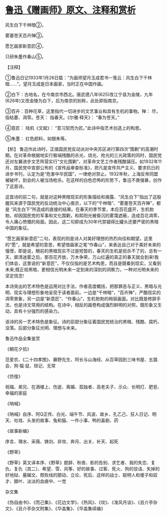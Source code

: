 # [鲁迅《赠画师》原文、注释和赏析](https://www.vrrw.net/wx/9330.html)

风生白下千林暗②，

雾塞苍天百卉殚③。

愿乞画家新意匠④，

只研朱墨作春山⑤。

【注释】

①鲁迅日记1933年1月26日载：“为画师望月玉成君书一笺云：风生白下千林暗……”。望月玉成是日本画家，当时正在中国作画。

②白下：古地名，在今南京市西北。唐武德八年(625)改江宁县为金陵，九年(626年)又改金陵为白下，后为南京的别称，此处即指南京。

③百卉：百种花草，这里指代一切进步的文艺事业和具有生机的事物。殚： 尽，指枯萎、凋零。苍天： 指春天。《尔雅·释天》： “春为苍天。”

④意匠： 陆机《文赋》： “意习契而为匠。”此诗中指艺术创造上的构思。

⑤朱墨： 红色颜料，如银朱等。



【析】 鲁迅作此诗时，正值国民党反动派对中央苏区进行第四次“围剿”的高潮时期。在对革命根据地实行极端残酷的杀光、烧光、抢光的三光政策的同时，国民党还对左翼进步文艺阵营实行“文化围剿”，对革命文艺工作者残酷镇压。如1932年11月，国民党中宣部公布的《宣传品审查标准》，把凡是宣传共产主义、要求抗日的进步书刊，认定为是“危害中华民国”，一律绝对禁止。1932年秋，上海反帝同盟被破坏，到会的人被当场枪杀。在这样的白色恐怖的形势下，鲁迅不畏强暴，创作了这首诗。

这首诗的前二句，就是对这种黑暗现实的形象描绘和揭露、“风生白下”指出了这股腥风来源于国民党的反动统治中心南京，以下的“千林暗”、“雾塞苍天百卉殚”，都是 “风生白下”所造成的直接的结果。在春天的季节里，本应百花盛开，生机勃勃，却因国民党的军事和文化围剿，和熙阳光被昏沉的雾霭遮蔽，造成百花凋零，令人痛心愤慨的局面。因此，这二句即成为30年代禁锢得比罐头还要严密的黑暗中国的象征。

“愿乞画家新意匠”二句，表现的则是诗人对美好理想的热烈向往和期望。这里的“愿”，就是希望的意思，希望借画家之笔“作春山”，来表达自己对于美好未来的憧憬，即是说，眼前的黑暗现实不过是短暂的，春天的生机是扼杀不了的，总有一天，廓清迷雾之后，那百花齐放，万木争荣，万山红遍的真正的春天就会到来!我们体会，这里说的“新意匠”，不仅仅指的是艺术构思，而且是既看到现实，又看到未来;既正视黑暗，更相信光明未来一定到来的深刻的洞察力，一种对光明未来的坚定信念!

本诗突出的艺术特色是运用对比手法，作者高度概括，把那罪恶与正义、黑暗与光明、现实与理想形象地呈现于读者面前。一边是“千林暗”，“百卉殚”，严酷现实的凋零景象，另一边是“新意匠”、“作春山”，生机勃勃的绚丽画面。对比既是修辞手法，也是诗文常用的结构。在诗中，相反的画卷构成强烈鲜明的对照，既形象又生动，具有十分强烈的感染力。

该诗的另一艺术特色是象征。诗的前部分象征着国民党统治的黑暗、残酷、腐朽、没落。后部分象征光明、理想与未来。

鲁迅作品全集鉴赏

《朝花夕拾》

范爱农、《二十四孝图》、藤野先生、阿长与山海经、从百草园到三味书屋、五猖会、狗·猫·鼠、琐记、无常

《仿徨》

祝福、弟兄、在酒楼上、伤逝、离婚、孤独者、高老夫子、示众、长明灯、肥皂、幸福的家庭

《呐喊》

《呐喊》自序、阿Q正传、白光、端午节、风波、故乡、孔乙己、狂人日记、明天、社戏、头发的故事、兔和猫、一件小事、鸭的喜剧、药

《故事新编》

序言、理水、采薇、铸剑、非攻、奔月、出关、补天、起死

《野草》

《野草》英文译本序、《野草》题辞、秋夜、影的告别、求乞者、我的失恋、复仇、复仇〔其二〕、希望、雪、风筝、好的故事、过客、死火、狗的驳诘、失掉的好地狱、墓碣文、颓败线的颤动、立论、死后、这样的战士、聪明人和傻子和奴才、腊叶、淡淡的血痕中、一觉

杂文集

《伪自由书》、《而己集》、《花边文学》、《热风》、《坟》、《准风月谈》、《且介亭杂文》、《且介亭杂文附集》、《华盖集》、《华盖集续编》


